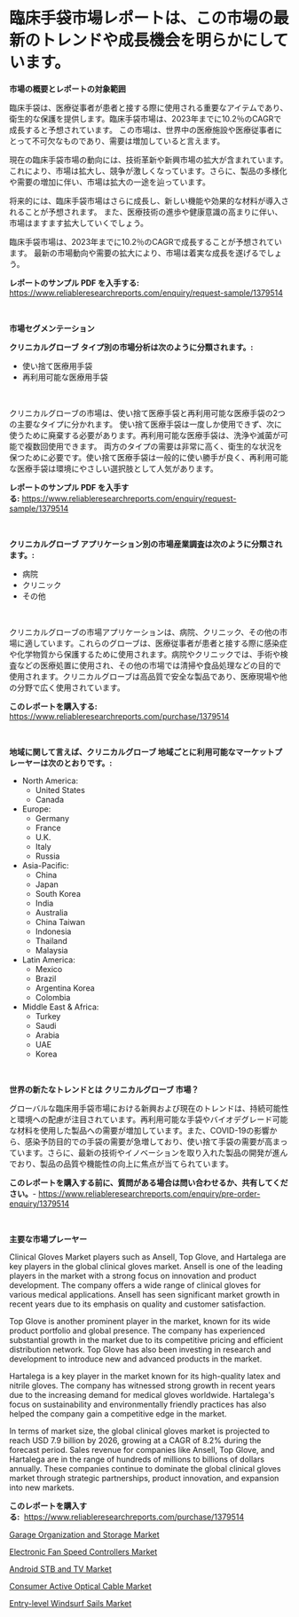 <p><h1>臨床手袋市場レポートは、この市場の最新のトレンドや成長機会を明らかにしています。</h1></p><p><strong>市場の概要とレポートの対象範囲</strong></p>
<p><p>臨床手袋は、医療従事者が患者と接する際に使用される重要なアイテムであり、衛生的な保護を提供します。臨床手袋市場は、2023年までに10.2％のCAGRで成長すると予想されています。 この市場は、世界中の医療施設や医療従事者にとって不可欠なものであり、需要は増加していると言えます。</p><p>現在の臨床手袋市場の動向には、技術革新や新興市場の拡大が含まれています。 これにより、市場は拡大し、競争が激しくなっています。さらに、製品の多様化や需要の増加に伴い、市場は拡大の一途を辿っています。</p><p>将来的には、臨床手袋市場はさらに成長し、新しい機能や効果的な材料が導入されることが予想されます。 また、医療技術の進歩や健康意識の高まりに伴い、市場はますます拡大していくでしょう。</p><p>臨床手袋市場は、2023年までに10.2％のCAGRで成長することが予想されています。 最新の市場動向や需要の拡大により、市場は着実な成長を遂げるでしょう。</p></p>
<p><strong>レポートのサンプル PDF を入手する:</strong> <a href="https://www.reliableresearchreports.com/enquiry/request-sample/1379514">https://www.reliableresearchreports.com/enquiry/request-sample/1379514</a></p>
<p>&nbsp;</p>
<p><strong>市場セグメンテーション</strong></p>
<p><strong>クリニカルグローブ タイプ別の市場分析は次のように分類されます。:</strong></p>
<p><ul><li>使い捨て医療用手袋</li><li>再利用可能な医療用手袋</li></ul></p>
<p>&nbsp;</p>
<p><p>クリニカルグローブの市場は、使い捨て医療手袋と再利用可能な医療手袋の2つの主要なタイプに分かれます。 使い捨て医療手袋は一度しか使用できず、次に使うために廃棄する必要があります。再利用可能な医療手袋は、洗浄や滅菌が可能で複数回使用できます。 両方のタイプの需要は非常に高く、衛生的な状況を保つために必要です。使い捨て医療手袋は一般的に使い勝手が良く、再利用可能な医療手袋は環境にやさしい選択肢として人気があります。</p></p>
<p><strong>レポートのサンプル PDF を入手する:</strong>&nbsp;<a href="https://www.reliableresearchreports.com/enquiry/request-sample/1379514">https://www.reliableresearchreports.com/enquiry/request-sample/1379514</a></p>
<p>&nbsp;</p>
<p><strong> クリニカルグローブ アプリケーション別の市場産業調査は次のように分類されます。:</strong></p>
<p><ul><li>病院</li><li>クリニック</li><li>その他</li></ul></p>
<p>&nbsp;</p>
<p><p>クリニカルグローブの市場アプリケーションは、病院、クリニック、その他の市場に適しています。これらのグローブは、医療従事者が患者と接する際に感染症や化学物質から保護するために使用されます。病院やクリニックでは、手術や検査などの医療処置に使用され、その他の市場では清掃や食品処理などの目的で使用されます。クリニカルグローブは高品質で安全な製品であり、医療現場や他の分野で広く使用されています。</p></p>
<p><strong>このレポートを購入する:</strong>&nbsp; <a href="https://www.reliableresearchreports.com/purchase/1379514">https://www.reliableresearchreports.com/purchase/1379514</a></p>
<p>&nbsp;</p>
<p><strong>地域に関して言えば、クリニカルグローブ 地域ごとに利用可能なマーケットプレーヤーは次のとおりです。:</strong></p>
<p><ul>
    <li>
        North America:
        <ul>
            <li>United States</li>
            <li>Canada</li>
        </ul>
    </li>
    <li>
        Europe:
        <ul>
            <li>Germany</li>
            <li>France</li>
            <li>U.K.</li>
            <li>Italy</li>
            <li>Russia</li>
        </ul>
    </li>
    <li>
        Asia-Pacific:
        <ul>
            <li>China</li>
            <li>Japan</li>
            <li>South Korea</li>
            <li>India</li>
            <li>Australia</li>
            <li>China Taiwan</li>
            <li>Indonesia</li>
            <li>Thailand</li>
            <li>Malaysia</li>
        </ul>
    </li>
    <li>
        Latin America:
        <ul>
            <li>Mexico</li>
            <li>Brazil</li>
            <li>Argentina Korea</li>
            <li>Colombia</li>
        </ul>
    </li>
    <li>
        Middle East & Africa:
        <ul>
            <li>Turkey</li>
            <li>Saudi</li>
            <li>Arabia</li>
            <li>UAE</li>
            <li>Korea</li>
        </ul>
    </li>
    </ul></p>
<p>&nbsp;</p>
<p><strong>世界の新たなトレンドとは クリニカルグローブ 市場？</strong></p>
<p><p>グローバルな臨床用手袋市場における新興および現在のトレンドは、持続可能性と環境への配慮が注目されています。再利用可能な手袋やバイオデグレード可能な材料を使用した製品への需要が増加しています。また、COVID-19の影響から、感染予防目的での手袋の需要が急増しており、使い捨て手袋の需要が高まっています。さらに、最新の技術やイノベーションを取り入れた製品の開発が進んでおり、製品の品質や機能性の向上に焦点が当てられています。</p></p>
<p><strong>このレポートを購入する前に、質問がある場合は問い合わせるか、共有してください。</strong>- <a href="https://www.reliableresearchreports.com/enquiry/pre-order-enquiry/1379514">https://www.reliableresearchreports.com/enquiry/pre-order-enquiry/1379514</a></p>
<p>&nbsp;</p>
<p><strong>主要な市場プレーヤー</strong></p>
<p><p>Clinical Gloves Market players such as Ansell, Top Glove, and Hartalega are key players in the global clinical gloves market. Ansell is one of the leading players in the market with a strong focus on innovation and product development. The company offers a wide range of clinical gloves for various medical applications. Ansell has seen significant market growth in recent years due to its emphasis on quality and customer satisfaction.</p><p>Top Glove is another prominent player in the market, known for its wide product portfolio and global presence. The company has experienced substantial growth in the market due to its competitive pricing and efficient distribution network. Top Glove has also been investing in research and development to introduce new and advanced products in the market.</p><p>Hartalega is a key player in the market known for its high-quality latex and nitrile gloves. The company has witnessed strong growth in recent years due to the increasing demand for medical gloves worldwide. Hartalega's focus on sustainability and environmentally friendly practices has also helped the company gain a competitive edge in the market.</p><p>In terms of market size, the global clinical gloves market is projected to reach USD 7.9 billion by 2026, growing at a CAGR of 8.2% during the forecast period. Sales revenue for companies like Ansell, Top Glove, and Hartalega are in the range of hundreds of millions to billions of dollars annually. These companies continue to dominate the global clinical gloves market through strategic partnerships, product innovation, and expansion into new markets.</p></p>
<p><strong>このレポートを購入する:</strong>&nbsp;&nbsp;<a href="https://www.reliableresearchreports.com/purchase/1379514">https://www.reliableresearchreports.com/purchase/1379514</a></p>
<p><p><a href="https://github.com/bmorecock/Market-Research-Report-List-2/blob/main/garage-organization-and-storage-market.md">Garage Organization and Storage Market</a></p><p><a href="https://ivy-potential-64b.notion.site/Electronic-Fan-Speed-Controllers-Market-Challenges-Opportunities-and-Growth-Drivers-and-Major-Mar-fb02253dac3b4c549a24bbef8b249662">Electronic Fan Speed Controllers Market</a></p><p><a href="https://view.publitas.com/reportprime-1/android-stb-and-tv-market-size-share-trends-analysis-report-by-material-by-type-by-end-user-by-region-and-segment-forecasts-2024-2031/">Android STB and TV Market</a></p><p><a href="https://view.publitas.com/reportprime-1/consumer-active-optical-cable-market-centers-on-aspects-such-as-market-growth-market-share-market-opportunity-and-projected-forecasts-spanning-from-2024-to-2031/">Consumer Active Optical Cable Market</a></p><p><a href="https://five-trouble-98a.notion.site/Entry-level-Windsurf-Sails-Market-Provides-a-Comprehensive-Analysis-Including-a-Macro-Overview-of-th-352970a3ceeb4f21b03e669bfe04121e">Entry-level Windsurf Sails Market</a></p></p>